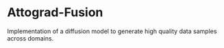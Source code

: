 # Attograd-Fusion
Implementation of a diffusion model to generate high quality data samples across domains.

